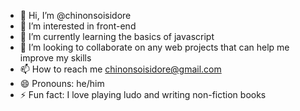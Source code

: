 - 👋 Hi, I’m @chinonsoisidore
- 👀 I’m interested in front-end
- 🌱 I’m currently learning the basics of javascript
- 💞️ I’m looking to collaborate on any web projects that can help me improve my skills
- 📫 How to reach me chinonsoisidore@gmail.com
- 😄 Pronouns: he/him
- ⚡ Fun fact: I love playing ludo and writing non-fiction books 

<!---
chinonsoisidore/chinonsoisidore is a ✨ special ✨ repository because its `README.md` (this file) appears on your GitHub profile.
You can click the Preview link to take a look at your changes.
--->
